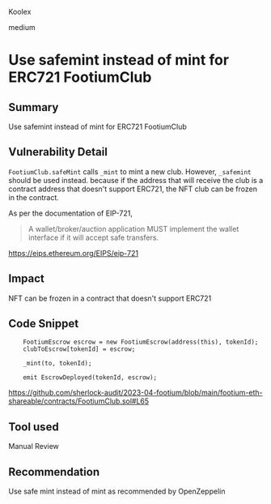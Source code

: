 Koolex

medium

# Use safemint instead of mint for ERC721 FootiumClub

## Summary
Use safemint instead of mint for ERC721 FootiumClub

## Vulnerability Detail
`FootiumClub.safeMint` calls `_mint` to mint a new club. However, `_safemint` should be used instead. because if the address that will receive the club is a contract address that doesn't support ERC721, the NFT club can be frozen in the contract.

As per the documentation of EIP-721,

> A wallet/broker/auction application MUST implement the wallet interface if it will accept safe transfers.

https://eips.ethereum.org/EIPS/eip-721



## Impact
NFT can be frozen in a contract that doesn't support ERC721

## Code Snippet


```solidity
	FootiumEscrow escrow = new FootiumEscrow(address(this), tokenId);
	clubToEscrow[tokenId] = escrow;

	_mint(to, tokenId);

	emit EscrowDeployed(tokenId, escrow);
```

https://github.com/sherlock-audit/2023-04-footium/blob/main/footium-eth-shareable/contracts/FootiumClub.sol#L65


## Tool used

Manual Review

## Recommendation

Use safe mint instead of mint as recommended by OpenZeppelin